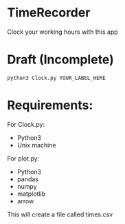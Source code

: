 # TimeRecorder
Clock your working hours with this app

# Draft (Incomplete)

`python3 Clock.py YOUR_LABEL_HERE`

# Requirements:
For Clock.py:
 - Python3
 - Unix machine
 
For plot.py:
 - Python3
 - pandas
 - numpy
 - matplotlib
 - arrow

This will create a file called times.csv
